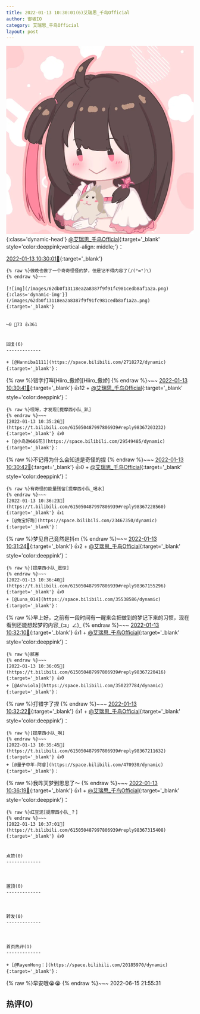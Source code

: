 ```yaml
---
title: 2022-01-13 10:30:01(6)艾瑞思_千鸟Official
author: 御坂IO
category: 艾瑞思_千鸟Official
layout: post
---
```


![img](/images/7e08840c56f251de28bdf766b647bd5fe9a5d50a.jpg){:class='dynamic-head'}
[@艾瑞思_千鸟Official](https://space.bilibili.com/1090010845/dynamic){:target='_blank' style='color:deeppink;vertical-align: middle;'}：

[2022-01-13 10:30:01🔗](https://t.bilibili.com/615050487997806939){:target='_blank'}

~~~
{% raw %}做晚也做了一个奇奇怪怪的梦，但是记不得内容了(/(°∞°)\)
{% endraw %}~~~

[![img](/images/62db0f13118ea2a8387f9f91fc981cedb8af1a2a.png){:class='dynamic-img'}](/images/62db0f13118ea2a8387f9f91fc981cedb8af1a2a.png){:target='_blank'}


↪️0 💬73 👍361


回复(6)
-------------

+ [@Hanniba1111](https://space.bilibili.com/2718272/dynamic){:target='_blank'}：
~~~
{% raw %}错字打咩[Hiiro_傲娇][Hiiro_傲娇]
{% endraw %}~~~
[2022-01-13 10:30:41🔗](https://t.bilibili.com/615050487997806939#reply98366687008){:target='_blank'} 👍12
    + [@艾瑞思_千鸟Official](https://space.bilibili.com/1090010845/dynamic){:target='_blank' style='color:deeppink'}：
~~~
{% raw %}哎呀，才发现[提摩西小队_趴]
{% endraw %}~~~
[2022-01-13 10:35:26🔗](https://t.bilibili.com/615050487997806939#reply98367203232){:target='_blank'} 👍0
+ [@小鸟游666花](https://space.bilibili.com/29549485/dynamic){:target='_blank'}：
~~~
{% raw %}不记得为什么会知道是奇怪的捏
{% endraw %}~~~
[2022-01-13 10:30:42🔗](https://t.bilibili.com/615050487997806939#reply98366761296){:target='_blank'} 👍0
    + [@艾瑞思_千鸟Official](https://space.bilibili.com/1090010845/dynamic){:target='_blank' style='color:deeppink'}：
~~~
{% raw %}有奇怪的能量残留[提摩西小队_喝水]
{% endraw %}~~~
[2022-01-13 10:36:23🔗](https://t.bilibili.com/615050487997806939#reply98367228560){:target='_blank'} 👍1
+ [@兔宝好跑](https://space.bilibili.com/23467350/dynamic){:target='_blank'}：
~~~
{% raw %}梦见自己竟然是抖m
{% endraw %}~~~
[2022-01-13 10:31:24🔗](https://t.bilibili.com/615050487997806939#reply98366779360){:target='_blank'} 👍2
    + [@艾瑞思_千鸟Official](https://space.bilibili.com/1090010845/dynamic){:target='_blank' style='color:deeppink'}：
~~~
{% raw %}[提摩西小队_震惊]
{% endraw %}~~~
[2022-01-13 10:36:40🔗](https://t.bilibili.com/615050487997806939#reply98367155296){:target='_blank'} 👍0
+ [@Luna_014](https://space.bilibili.com/35538586/dynamic){:target='_blank'}：
~~~
{% raw %}早上好，之前有一段时间有一醒来会把做到的梦记下来的习惯，现在看到还能想起梦的内容_(:з」∠)_
{% endraw %}~~~
[2022-01-13 10:32:10🔗](https://t.bilibili.com/615050487997806939#reply98366799296){:target='_blank'} 👍1
    + [@艾瑞思_千鸟Official](https://space.bilibili.com/1090010845/dynamic){:target='_blank' style='color:deeppink'}：
~~~
{% raw %}腻害
{% endraw %}~~~
[2022-01-13 10:36:05🔗](https://t.bilibili.com/615050487997806939#reply98367220416){:target='_blank'} 👍0
+ [@Ashviola](https://space.bilibili.com/350227784/dynamic){:target='_blank'}：
~~~
{% raw %}打错字了捏
{% endraw %}~~~
[2022-01-13 10:32:22🔗](https://t.bilibili.com/615050487997806939#reply98366964272){:target='_blank'} 👍1
    + [@艾瑞思_千鸟Official](https://space.bilibili.com/1090010845/dynamic){:target='_blank' style='color:deeppink'}：
~~~
{% raw %}[提摩西小队_啊]
{% endraw %}~~~
[2022-01-13 10:35:45🔗](https://t.bilibili.com/615050487997806939#reply98367211632){:target='_blank'} 👍0
+ [@量子中年-阿睿](https://space.bilibili.com/470930/dynamic){:target='_blank'}：
~~~
{% raw %}我昨天梦到思思了～
{% endraw %}~~~
[2022-01-13 10:36:19🔗](https://t.bilibili.com/615050487997806939#reply98367146672){:target='_blank'} 👍1
    + [@艾瑞思_千鸟Official](https://space.bilibili.com/1090010845/dynamic){:target='_blank' style='color:deeppink'}：
~~~
{% raw %}红豆泥[提摩西小队_？]
{% endraw %}~~~
[2022-01-13 10:37:01🔗](https://t.bilibili.com/615050487997806939#reply98367315408){:target='_blank'} 👍0


点赞(0)
-------------



置顶(0)
-------------



转发(0)
-------------



首页热评(1)
-------------

+ [@RayenHong：](https://space.bilibili.com/20185970/dynamic){:target='_blank'}：
~~~
{% raw %}早安哦😭😭
{% endraw %}~~~
2022-06-15 21:55:31


热评(0)
-------------



